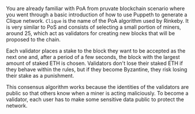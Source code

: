 You are already familiar with PoA from pruvate blockchain scenario where you went through a basic introduction of how to use Puppeth to generate a Clique network. `Clique` is the name of the PoA algorithm used by Rinkeby. It is very similar to PoS and consists of selecting a small portion of miners, around 25, which act as validators for creating new blocks that will be proposed to the chain.

Each validator places a stake to the block they want to be accepted as the next one and, after a period of a few seconds, the block with the largest amount of staked ETH is chosen. Validators don't lose their staked ETH if they behave within the rules, but if they become Byzantine, they risk losing their stake as a punishment.

This consensus algorithm works because the identities of the validators are public so that others know when a miner is acting maliciously. To become a validator, each user has to make some sensitive data public to protect the network.